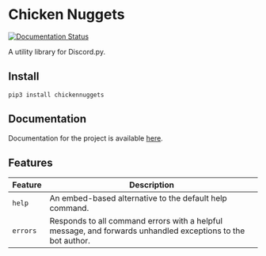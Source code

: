 # Chicken Nuggets

[![Documentation Status](https://readthedocs.org/projects/chickennuggets/badge/?version=latest)](https://chickennuggets.readthedocs.io/en/latest/?badge=latest)

A utility library for Discord.py.

## Install

```
pip3 install chickennuggets
```

## Documentation

Documentation for the project is available [here](https://chickennuggets.readthedocs.io/en/latest/).

## Features

| Feature  | Description                                                                                                 |
|----------|-------------------------------------------------------------------------------------------------------------|
| `help`   | An embed-based alternative to the default help command.                                                     |
| `errors` | Responds to all command errors with a helpful message, and forwards unhandled exceptions to the bot author. |
